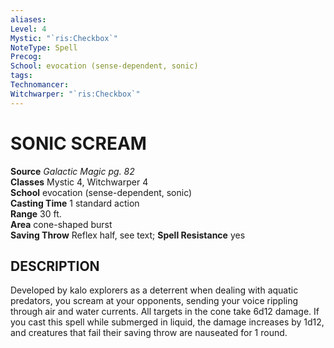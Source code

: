 ```yaml
---
aliases: 
Level: 4
Mystic: "`ris:Checkbox`"
NoteType: Spell
Precog: 
School: evocation (sense-dependent, sonic) 
tags: 
Technomancer: 
Witchwarper: "`ris:Checkbox`"
---
```

# SONIC SCREAM

**Source** _Galactic Magic pg. 82_  
**Classes** Mystic 4, Witchwarper 4  
**School** evocation (sense-dependent, sonic)  
**Casting Time** 1 standard action  
**Range** 30 ft.  
**Area** cone-shaped burst  
**Saving Throw** Reflex half, see text; **Spell Resistance** yes

## DESCRIPTION

Developed by kalo explorers as a deterrent when dealing with aquatic predators, you scream at your opponents, sending your voice rippling through air and water currents. All targets in the cone take 6d12 damage. If you cast this spell while submerged in liquid, the damage increases by 1d12, and creatures that fail their saving throw are nauseated for 1 round.